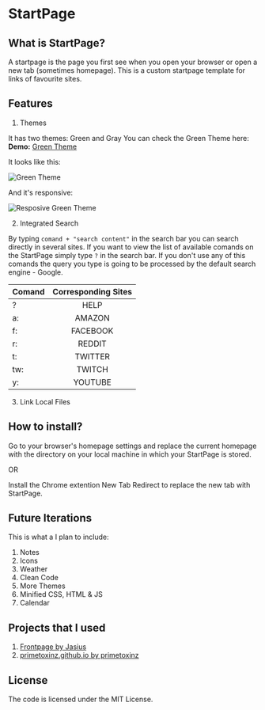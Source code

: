 # StartPage

## What is StartPage?

A startpage is the page you first see when you open your browser or open a new tab (sometimes homepage).
This is a custom startpage template for links of favourite sites.

## Features

1. Themes

It has two themes: Green and Gray
You can check the Green Theme here:
**Demo:** [Green Theme](https://mlvnt.github.io/StartPage/)

It looks like this:

![Green Theme](https://github.com/mlvnt/StartPage/raw/master/assets/images/green-theme.png)

And it's responsive:

![Resposive Green Theme](https://github.com/mlvnt/StartPage/raw/master/assets/images/green-theme-responsive.png)

2. Integrated Search

By typing `comand + "search content"` in the search bar you can search directly in several sites.
If you want to view the list of available comands on the StartPage simply type `?` in the search bar.
If you don't use any of this comands the query you type is going to be processed by the default search engine - Google.

| Comand      | Corresponding Sites          |
| ------------- |:-------------:|
| ?      | HELP |
| a:      | AMAZON     |
| f: | FACEBOOK      |
| r:      | REDDIT |
| t:      | TWITTER     |
| tw: | TWITCH      |
| y: | YOUTUBE      |  

3. Link Local Files

## How to install?

Go to your browser's homepage settings and replace the current homepage with the
directory on your local machine in which your StartPage is stored. 

OR

Install the Chrome extention New Tab Redirect to replace the new tab with StartPage.

## Future Iterations

This is what a I plan to include:

1. Notes
2. Icons
3. Weather
4. Clean Code
5. More Themes
6. Minified CSS, HTML & JS
7. Calendar

## Projects that I used

1. [Frontpage by Jasius](https://github.com/Jasius/Frontpage) 
2. [primetoxinz.github.io by primetoxinz](https://github.com/primetoxinz/primetoxinz.github.io) 

## License

The code is licensed under the MIT License.


